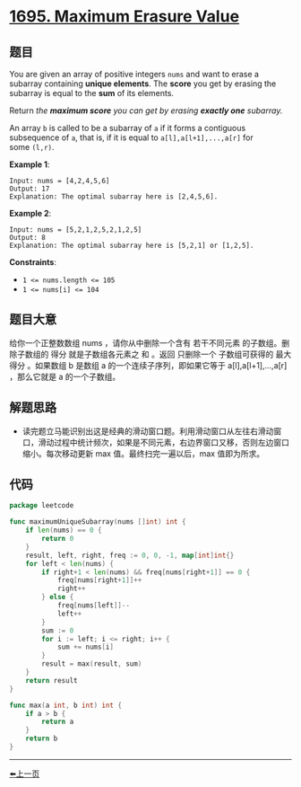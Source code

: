 # [1695. Maximum Erasure Value](https://leetcode.com/problems/maximum-erasure-value/)


## 题目

You are given an array of positive integers `nums` and want to erase a subarray containing **unique elements**. The **score** you get by erasing the subarray is equal to the **sum** of its elements.

Return *the **maximum score** you can get by erasing **exactly one** subarray.*

An array `b` is called to be a subarray of `a` if it forms a contiguous subsequence of `a`, that is, if it is equal to `a[l],a[l+1],...,a[r]` for some `(l,r)`.

**Example 1**:

```
Input: nums = [4,2,4,5,6]
Output: 17
Explanation: The optimal subarray here is [2,4,5,6].
```

**Example 2**:

```
Input: nums = [5,2,1,2,5,2,1,2,5]
Output: 8
Explanation: The optimal subarray here is [5,2,1] or [1,2,5].
```

**Constraints**:

- `1 <= nums.length <= 105`
- `1 <= nums[i] <= 104`

## 题目大意

给你一个正整数数组 nums ，请你从中删除一个含有 若干不同元素 的子数组。删除子数组的 得分 就是子数组各元素之 和 。返回 只删除一个 子数组可获得的 最大得分 。如果数组 b 是数组 a 的一个连续子序列，即如果它等于 a[l],a[l+1],...,a[r] ，那么它就是 a 的一个子数组。

## 解题思路

- 读完题立马能识别出这是经典的滑动窗口题。利用滑动窗口从左往右滑动窗口，滑动过程中统计频次，如果是不同元素，右边界窗口又移，否则左边窗口缩小。每次移动更新 max 值。最终扫完一遍以后，max 值即为所求。

## 代码

```go
package leetcode

func maximumUniqueSubarray(nums []int) int {
	if len(nums) == 0 {
		return 0
	}
	result, left, right, freq := 0, 0, -1, map[int]int{}
	for left < len(nums) {
		if right+1 < len(nums) && freq[nums[right+1]] == 0 {
			freq[nums[right+1]]++
			right++
		} else {
			freq[nums[left]]--
			left++
		}
		sum := 0
		for i := left; i <= right; i++ {
			sum += nums[i]
		}
		result = max(result, sum)
	}
	return result
}

func max(a int, b int) int {
	if a > b {
		return a
	}
	return b
}
```


----------------------------------------------
<p><a href="https://books.halfrost.com/leetcode/ChapterFour/1694.Reformat-Phone-Number/">⬅️上一页</a></p>

